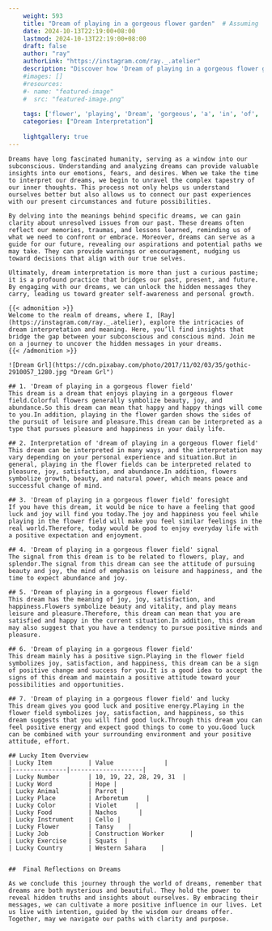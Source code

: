 ```yaml
---
    weight: 593
    title: "Dream of playing in a gorgeous flower garden"  # Assuming 'title' column exists
    date: 2024-10-13T22:19:00+08:00
    lastmod: 2024-10-13T22:19:00+08:00
    draft: false
    author: "ray"
    authorLink: "https://instagram.com/ray._.atelier"
    description: "Discover how 'Dream of playing in a gorgeous flower garden' can interpret your future and uncover its significant meanings in your life."
    #images: []
    #resources:
    #- name: "featured-image"
    #  src: "featured-image.png"
    
    tags: ['flower', 'playing', 'Dream', 'gorgeous', 'a', 'in', 'of', 'garden']
    categories: ["Dream Interpretation"]
    
    lightgallery: true
---
```

    
    Dreams have long fascinated humanity, serving as a window into our subconscious. Understanding and analyzing dreams can provide valuable insights into our emotions, fears, and desires. When we take the time to interpret our dreams, we begin to unravel the complex tapestry of our inner thoughts. This process not only helps us understand ourselves better but also allows us to connect our past experiences with our present circumstances and future possibilities.
    
    By delving into the meanings behind specific dreams, we can gain clarity about unresolved issues from our past. These dreams often reflect our memories, traumas, and lessons learned, reminding us of what we need to confront or embrace. Moreover, dreams can serve as a guide for our future, revealing our aspirations and potential paths we may take. They can provide warnings or encouragement, nudging us toward decisions that align with our true selves.
    
    Ultimately, dream interpretation is more than just a curious pastime; it is a profound practice that bridges our past, present, and future. By engaging with our dreams, we can unlock the hidden messages they carry, leading us toward greater self-awareness and personal growth.
    
    {{< admonition >}}
    Welcome to the realm of dreams, where I, [Ray](https://instagram.com/ray._.atelier), explore the intricacies of dream interpretation and meaning. Here, you’ll find insights that bridge the gap between your subconscious and conscious mind. Join me on a journey to uncover the hidden messages in your dreams.
    {{< /admonition >}}
    
    ![Dream Grl](https://cdn.pixabay.com/photo/2017/11/02/03/35/gothic-2910057_1280.jpg "Dream Grl")
    
    ## 1. 'Dream of playing in a gorgeous flower field'
    This dream is a dream that enjoys playing in a gorgeous flower field.Colorful flowers generally symbolize beauty, joy, and abundance.So this dream can mean that happy and happy things will come to you.In addition, playing in the flower garden shows the sides of the pursuit of leisure and pleasure.This dream can be interpreted as a type that pursues pleasure and happiness in your daily life.
    
    ## 2. Interpretation of 'dream of playing in a gorgeous flower field'
    This dream can be interpreted in many ways, and the interpretation may vary depending on your personal experience and situation.But in general, playing in the flower fields can be interpreted related to pleasure, joy, satisfaction, and abundance.In addition, flowers symbolize growth, beauty, and natural power, which means peace and successful change of mind.
    
    ## 3. 'Dream of playing in a gorgeous flower field' foresight
    If you have this dream, it would be nice to have a feeling that good luck and joy will find you today.The joy and happiness you feel while playing in the flower field will make you feel similar feelings in the real world.Therefore, today would be good to enjoy everyday life with a positive expectation and enjoyment.
    
    ## 4. 'Dream of playing in a gorgeous flower field' signal
    The signal from this dream is to be related to flowers, play, and splendor.The signal from this dream can see the attitude of pursuing beauty and joy, the mind of emphasis on leisure and happiness, and the time to expect abundance and joy.
    
    ## 5. 'Dream of playing in a gorgeous flower field'
    This dream has the meaning of joy, joy, satisfaction, and happiness.Flowers symbolize beauty and vitality, and play means leisure and pleasure.Therefore, this dream can mean that you are satisfied and happy in the current situation.In addition, this dream may also suggest that you have a tendency to pursue positive minds and pleasure.
    
    ## 6. 'Dream of playing in a gorgeous flower field'
    This dream mainly has a positive sign.Playing in the flower field symbolizes joy, satisfaction, and happiness, this dream can be a sign of positive change and success for you.It is a good idea to accept the signs of this dream and maintain a positive attitude toward your possibilities and opportunities.
    
    ## 7. 'Dream of playing in a gorgeous flower field' and lucky
    This dream gives you good luck and positive energy.Playing in the flower field symbolizes joy, satisfaction, and happiness, so this dream suggests that you will find good luck.Through this dream you can feel positive energy and expect good things to come to you.Good luck can be combined with your surrounding environment and your positive attitude, effort.
    
    ## Lucky Item Overview
    | Lucky Item          | Value              |
    |---------------|--------------------|
    | Lucky Number        | 10, 19, 22, 28, 29, 31  |
    | Lucky Word          | Hope |
    | Lucky Animal        | Parrot |
    | Lucky Place         | Arboretum     |
    | Lucky Color         | Violet     |
    | Lucky Food          | Nachos      |
    | Lucky Instrument    | Cello |
    | Lucky Flower        | Tansy    |
    | Lucky Job           | Construction Worker       |
    | Lucky Exercise      | Squats  |
    | Lucky Country       | Western Sahara    |
    
    
    ##  Final Reflections on Dreams
    
    As we conclude this journey through the world of dreams, remember that dreams are both mysterious and beautiful. They hold the power to reveal hidden truths and insights about ourselves. By embracing their messages, we can cultivate a more positive influence in our lives. Let us live with intention, guided by the wisdom our dreams offer. Together, may we navigate our paths with clarity and purpose.
    